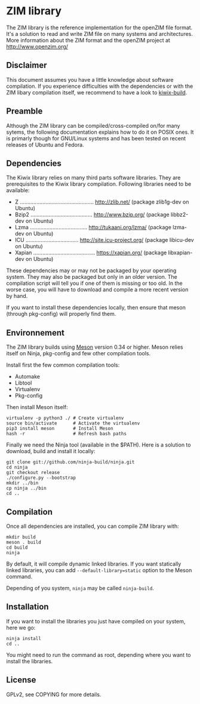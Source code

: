 ZIM library
=============

The ZIM library is the reference implementation for the openZIM file
format. It's a solution to read and write ZIM file on many systems and
architectures. More information about the ZIM format and the openZIM
project at http://www.openzim.org/

Disclaimer
----------

This document assumes you have a little knowledge about software
compilation. If you experience difficulties with the dependencies or
with the ZIM libary compilation itself, we recommend to have a look to
[kiwix-build](https://github.com/kiwix/kiwix-build).

Preamble
--------

Although the ZIM library can be compiled/cross-compiled on/for many
sytems, the following documentation explains how to do it on POSIX
ones. It is primarly though for GNU/Linux systems and has been tested
on recent releases of Ubuntu and Fedora.

Dependencies
------------

The Kiwix library relies on many third parts software libraries. They
are prerequisites to the Kiwix library compilation. Following
libraries need to be available:

* Z ................................................. http://zlib.net/
(package zlib1g-dev on Ubuntu)
* Bzip2 ......................................... http://www.bzip.org/
(package libbz2-dev on Ubuntu)
* Lzma ...................................... http://tukaani.org/lzma/
(package lzma-dev on Ubuntu)
* ICU ................................... http://site.icu-project.org/
(package libicu-dev on Ubuntu)
* Xapian ......................................... https://xapian.org/
(package libxapian-dev on Ubuntu)

These dependencies may or may not be packaged by your operating
system. They may also be packaged but only in an older version. The
compilation script will tell you if one of them is missing or too old.
In the worse case, you will have to download and compile a more recent
version by hand.

If you want to install these dependencies locally, then ensure that
meson (through pkg-config) will properly find them.

Environnement
-------------

The ZIM library builds using [Meson](http://mesonbuild.com/) version
0.34 or higher. Meson relies itself on Ninja, pkg-config and few other
compilation tools.

Install first the few common compilation tools:
* Automake
* Libtool
* Virtualenv
* Pkg-config

Then install Meson itself:
```
virtualenv -p python3 ./ # Create virtualenv
source bin/activate      # Activate the virtualenv
pip3 install meson       # Install Meson
hash -r                  # Refresh bash paths
```

Finally we need the Ninja tool (available in the $PATH). Here is a
solution to download, build and install it locally:
```
git clone git://github.com/ninja-build/ninja.git
cd ninja
git checkout release
./configure.py --bootstrap
mkdir ../bin
cp ninja ../bin
cd ..
```

Compilation
-----------

Once all dependencies are installed, you can compile ZIM library with:
```
mkdir build
meson . build
cd build
ninja
```

By default, it will compile dynamic linked libraries. If you want
statically linked libraries, you can add `--default-library=static`
option to the Meson command.

Depending of you system, `ninja` may be called `ninja-build`.

Installation
------------

If you want to install the libraries you just have compiled on your
system, here we go:

```
ninja install
cd ..
```

You might need to run the command as root, depending where you want to
install the libraries.

License
-------

GPLv2, see COPYING for more details.